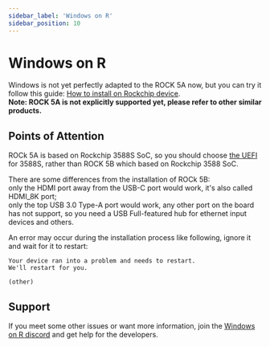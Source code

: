 ```yaml
---
sidebar_label: 'Windows on R'
sidebar_position: 10
---
```


# Windows on R

Windows is not yet perfectly adapted to the ROCK 5A now, 
but you can try it follow this guide: [How to install on Rockchip device](https://worproject.com/guides/how-to-install/on-rockchip).  
**Note: ROCK 5A is not explicitly supported yet, please refer to other similar products.**  

## Points of Attention

ROCk 5A is based on Rockchip 3588S SoC, so you should choose [the UEFI](https://github.com/edk2-porting/edk2-rk35xx/releases) for 3588S, 
rather than ROCK 5B which based on Rockchip 3588 SoC.  

There are some differences from the installation of ROCk 5B:  
only the HDMI port away from the USB-C port would work, it's also called HDMI_8K port;  
only the top USB 3.0 Type-A port would work, any other port on the board has not support, so you need a USB Full-featured hub for ethernet input devices and others.  


An error may occur during the installation process like following, ignore it and wait for it to restart: 

```
Your device ran into a problem and needs to restart.
We'll restart for you.

(other)
```

## Support

If you meet some other issues or want more information, 
join the [Windows on R discord](https://discord.gg/tjwm9PwZWW) and get help for the developers. 